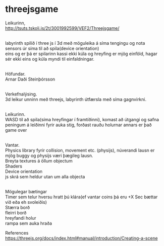 # threejsgame

Leikurinn,<br/>
<a>http://tsuts.tskoli.is/2t/3001992599/VEF2/Threejsgame/</a><br/><br/>

labyrinth spilið í three js í 3d með möguleika á síma tengingu og nota sensors úr síma til að spila(device orientation)<br/>
eins og er þá er spilarinn kassi ekki kúla og hreyfing er mjög einföld, hagar sér ekki eins og kúla myndi til einfaldningar.<br/><br/>



Höfundar.<br/>
Arnar Daði Steinþórsson<br/><br/>

Verkefnalýsing.<br/>
3d leikur unninn með threejs, labyrinth útfærsla með síma gagnvirkni.<br/><br/>

Leikurinn.<br/>
WASD til að spila(síma hreyfingar í framtíðinni), komast að útgangi og safna peningum á leiðinni fyrir auka stig, forðast rauðu holurnar annars er það game over<br/><br/>

Vantar.<br/>
Physics library fyrir collision, movement etc. (physijs), núverandi lausn er mjög buggy og physijs væri þægileg lausn.<br/>
Breyta textures á öllum objectum<br/>
Shaders<br/>
Device orientation<br/>
js skrá sem heldur utan um alla objecta<br/>

<br/>Mögulegar bætingar<br/>
Timer sem telur hversu hratt þú klára(ef vantar coins þá eru +X Sec bættar við eða eh svoleiðis)<br/>
Stærra borð<br/>
fleirri borð<br/>
hreyfandi holur<br/>
rampa sem auka hraða<br/>



References<br/>
<a>https://threejs.org/docs/index.html#manual/introduction/Creating-a-scene<a/><br/>

